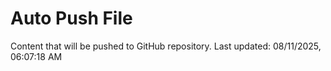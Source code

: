 # Auto Push File

Content that will be pushed to GitHub repository.
Last updated: 08/11/2025, 06:07:18 AM